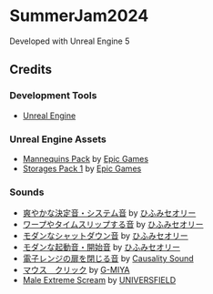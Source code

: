 # SummerJam2024

Developed with Unreal Engine 5

## Credits

### Development Tools
- [Unreal Engine](https://www.unrealengine.com/en-US)

### Unreal Engine Assets
- [Mannequins Pack](https://www.unrealengine.com/marketplace/en-US/product/mannequins-asset-pack) by
  [Epic Games](https://www.unrealengine.com/marketplace/en-US/profile/Epic+Games)
- [Storages Pack 1](https://www.unrealengine.com/marketplace/en-US/product/twinmotion-storages-pack-1) by
  [Epic Games](https://www.unrealengine.com/marketplace/en-US/profile/Epic+Games)

### Sounds
- [爽やかな決定音・システム音](https://dova-s.jp/se/play867.html) by
  [ひふみセオリー](https://dova-s.jp/_contents/author/profile143.html)
- [ワープやタイムスリップする音](https://dova-s.jp/se/play498.html) by
  [ひふみセオリー](https://dova-s.jp/_contents/author/profile143.html)
- [モダンなシャットダウン音](https://dova-s.jp/se/play505.html) by
  [ひふみセオリー](https://dova-s.jp/_contents/author/profile143.html)
- [モダンな起動音・開始音](https://dova-s.jp/se/play506.html) by
  [ひふみセオリー](https://dova-s.jp/_contents/author/profile143.html)
- [電子レンジの扉を閉じる音](https://dova-s.jp/se/play720.html) by
  [Causality Sound](https://dova-s.jp/_contents/author/profile285.html)
- [マウス　クリック](https://dova-s.jp/se/play518.html) by
  [G-MIYA](https://dova-s.jp/_contents/author/profile083.html)
- [Male Extreme Scream](https://pixabay.com/ja/sound-effects/male-extreme-scream-123078/) by
  [UNIVERSFIELD](https://pixabay.com/ja/users/universfield-28281460/)

